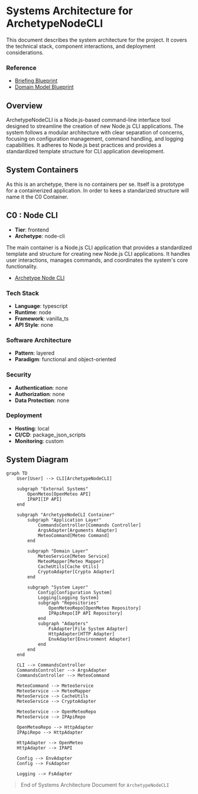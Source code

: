 # Systems Architecture for ArchetypeNodeCLI

This document describes the system architecture for the project.
It covers the technical stack, component interactions, and deployment considerations.

### Reference

- [Briefing Blueprint](/docs/briefing.blueprint.md)
- [Domain Model Blueprint](/docs/domain-model.blueprint.md)

## Overview

ArchetypeNodeCLI is a Node.js-based command-line interface tool designed to streamline the creation of new Node.js CLI applications. The system follows a modular architecture with clear separation of concerns, focusing on configuration management, command handling, and logging capabilities. It adheres to Node.js best practices and provides a standardized template structure for CLI application development.

## System Containers

As this is an archetype, there is no containers per se. Itself is a prototype for a containerized application. In order to kees a standarized structure will name it the C0 Container.

## C0 : Node CLI

- **Tier**: frontend
- **Archetype**: node-cli

The main container is a Node.js CLI application that provides a standardized template and structure for creating new Node.js CLI applications. It handles user interactions, manages commands, and coordinates the system's core functionality.

- [Archetype Node CLI](/c0-node-cli/docs/node-cli.archetype.md)

### Tech Stack

- **Language**: typescript
- **Runtime**: node
- **Framework**: vanilla_ts
- **API Style**: none

### Software Architecture

- **Pattern**: layered
- **Paradigm**: functional and object-oriented

### Security

- **Authentication**: none
- **Authorization**: none
- **Data Protection**: none

### Deployment

- **Hosting**: local
- **CI/CD**: package_json_scripts
- **Monitoring**: custom

## System Diagram

```mermaid
graph TD
    User[User] --> CLI[ArchetypeNodeCLI]
    
    subgraph "External Systems"
        OpenMeteo[OpenMeteo API]
        IPAPI[IP API]
    end
    
    subgraph "ArchetypeNodeCLI Container"
        subgraph "Application Layer"
            CommandsController[Commands Controller]
            ArgsAdapter[Arguments Adapter]
            MeteoCommand[Meteo Command]
        end
        
        subgraph "Domain Layer"
            MeteoService[Meteo Service]
            MeteoMapper[Meteo Mapper]
            CacheUtils[Cache Utils]
            CryptoAdapter[Crypto Adapter]
        end
        
        subgraph "System Layer"
            Config[Configuration System]
            Logging[Logging System]
            subgraph "Repositories"
                OpenMeteoRepo[OpenMeteo Repository]
                IPApiRepo[IP API Repository]
            end
            subgraph "Adapters"
                FsAdapter[File System Adapter]
                HttpAdapter[HTTP Adapter]
                EnvAdapter[Environment Adapter]
            end
        end
    end
    
    CLI --> CommandsController
    CommandsController --> ArgsAdapter
    CommandsController --> MeteoCommand
    
    MeteoCommand --> MeteoService
    MeteoService --> MeteoMapper
    MeteoService --> CacheUtils
    MeteoService --> CryptoAdapter
    
    MeteoService --> OpenMeteoRepo
    MeteoService --> IPApiRepo
    
    OpenMeteoRepo --> HttpAdapter
    IPApiRepo --> HttpAdapter
    
    HttpAdapter --> OpenMeteo
    HttpAdapter --> IPAPI
    
    Config --> EnvAdapter
    Config --> FsAdapter
    
    Logging --> FsAdapter
```

> End of Systems Architecture Document for `ArchetypeNodeCLI` 

